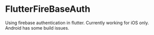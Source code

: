 # FlutterFireBaseAuth

Using firebase authentication in flutter. Currently working for iOS only. Android has some build issues.
